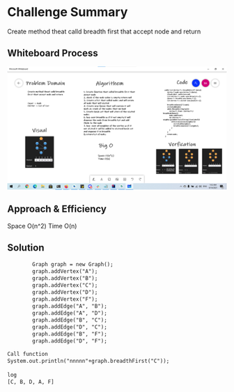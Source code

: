 # Challenge Summary
<!-- Description of the challenge -->
Create method theat calld breadth first that accept node and return 

## Whiteboard Process
<!-- Embedded whiteboard image -->
![img](./new.png)

## Approach & Efficiency
<!-- What approach did you take? Why? What is the Big O space/time for this approach? -->
Space O(n^2)
Time O(n)

## Solution
<!-- Show how to run your code, and examples of it in action -->
```
        Graph graph = new Graph();
        graph.addVertex("A");
        graph.addVertex("B");
        graph.addVertex("C");
        graph.addVertex("D");
        graph.addVertex("F");
        graph.addEdge("A", "B");
        graph.addEdge("A", "D");
        graph.addEdge("B", "C");
        graph.addEdge("D", "C");
        graph.addEdge("B", "F");
        graph.addEdge("D", "F");
```


```
Call function
System.out.println("nnnnn"+graph.breadthFirst("C"));

log
[C, B, D, A, F]
```
